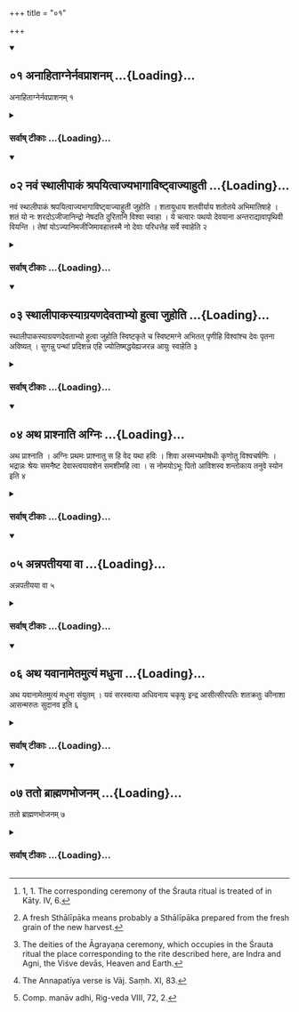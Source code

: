 +++
title = "०१"

+++
<div class="js_include" includetitle="true" newlevelforh1="2" unfilled url="/vedAH_yajuH/vAjasaneyam/sUtram/pAraskara-gRhyam/vishvAsa-prastutiH/3/01/01_anAhitAgnernavaprAshanam.md">
<details open><summary><h2>०१ अनाहिताग्नेर्नवप्राशनम् ...{Loading}...</h2></summary>

अनाहिताग्नेर्नवप्राशनम् १
</details>
</div>
<div class="js_include collapsed" newlevelforh1="3" title="सर्वाष् टीकाः" unfilled url="/vedAH_yajuH/vAjasaneyam/sUtram/pAraskara-gRhyam/sarvASh_TIkAH/3/01/01_anAhitAgnernavaprAshanam.md">
<details><summary><h3>सर्वाष् टीकाः ...{Loading}...</h3></summary>
<details><summary>Oldenberg</summary>

1 [^1] . (Now shall be explained) the partaking of the first-fruits (of the harvest), of a person who has not set up the (sacred Śrauta) fires.

[^1]:  1, 1. The corresponding ceremony of the Śrauta ritual is treated of in Kāty. IV, 6.
</details>
</details>
</div>
<div class="js_include" includetitle="true" newlevelforh1="2" unfilled url="/vedAH_yajuH/vAjasaneyam/sUtram/pAraskara-gRhyam/vishvAsa-prastutiH/3/01/02_navaM_sthAlIpAkaM_shrapayitvAjyabhAgAviShTvAjyA.md">
<details open><summary><h2>०२ नवं स्थालीपाकं श्रपयित्वाज्यभागाविष्ट्वाज्याहुती ...{Loading}...</h2></summary>

नवं स्थालीपाकं श्रपयित्वाज्यभागाविष्ट्वाज्याहुती जुहोति । शतायुधाय शतवीर्याय शतोतये अभिमातिषाहे । शतं यो नः शरदोऽजीजानिन्द्रो नेषदति दुरितानि विश्वा स्वाहा । ये चत्वारः पथयो देवयाना अन्तराद्यावापृथिवी वियन्ति । तेषां योऽज्यानिमजीजिमावहात्तस्मै नो देवाः परिधत्तेह सर्वे स्वाहेति २
</details>
</div>
<div class="js_include collapsed" newlevelforh1="3" title="सर्वाष् टीकाः" unfilled url="/vedAH_yajuH/vAjasaneyam/sUtram/pAraskara-gRhyam/sarvASh_TIkAH/3/01/02_navaM_sthAlIpAkaM_shrapayitvAjyabhAgAviShTvAjyA.md">
<details><summary><h3>सर्वाष् टीकाः ...{Loading}...</h3></summary>
<details><summary>Oldenberg</summary>

2 [^2] . He cooks a mess of fresh sacrificial food, sacrifices the two Ājya portions, and two Ājya oblations, (with the formulas),

[^2]:  A fresh Sthālīpāka means probably a Sthālīpāka prepared from the fresh grain of the new harvest.

'To the hundredfold armed, hundredfold valiant, hundredfold blissful one, the vanquisher of enemies - he who may create a hundred autumns for us, Indra, - may he lead us across (the gulf of) misfortune. Svāhā!

'The four paths that go between heaven and earth, trodden by the gods - of these (paths) lead us to that which may bring us freedom from decay and decline, O all ye gods. Svāhā!'
</details>
</details>
</div>
<div class="js_include" includetitle="true" newlevelforh1="2" unfilled url="/vedAH_yajuH/vAjasaneyam/sUtram/pAraskara-gRhyam/vishvAsa-prastutiH/3/01/03_sthAlIpAkasyAgrayaNadevatAbhyo_hutvA_juhoti.md">
<details open><summary><h2>०३ स्थालीपाकस्याग्रयणदेवताभ्यो हुत्वा जुहोति ...{Loading}...</h2></summary>

स्थालीपाकस्याग्रयणदेवताभ्यो हुत्वा जुहोति स्विष्टकृते च स्विष्टमग्ने अभितत् पृणीहि विश्वांश्च देवः पृतना अविष्यत् । सुगन्नु पन्थां प्रदिशन्न एहि ज्योतिष्मद्धयेह्यजरन्न आयुः स्वाहेति ३
</details>
</div>
<div class="js_include collapsed" newlevelforh1="3" title="सर्वाष् टीकाः" unfilled url="/vedAH_yajuH/vAjasaneyam/sUtram/pAraskara-gRhyam/sarvASh_TIkAH/3/01/03_sthAlIpAkasyAgrayaNadevatAbhyo_hutvA_juhoti.md">
<details><summary><h3>सर्वाष् टीकाः ...{Loading}...</h3></summary>
<details><summary>Oldenberg</summary>

3 [^3] . Having made oblations of the mess of cooked food to the Āgrayaṇa deities, he makes another oblation to (Agni) Sviṣṭakṛt with (the verse), 'Agni, make this (sacrifice) full, that it may be well offered. And may the god destroy all hostile powers. Come hither, showing us a good path. Bestow on us long life, full of splendour and free from decay. Svāhā!'

[^3]:  The deities of the Āgrayaṇa ceremony, which occupies in the Śrauta ritual the place corresponding to the rite described here, are Indra and Agni, the Viśve devās, Heaven and Earth.
</details>
</details>
</div>
<div class="js_include" includetitle="true" newlevelforh1="2" unfilled url="/vedAH_yajuH/vAjasaneyam/sUtram/pAraskara-gRhyam/vishvAsa-prastutiH/3/01/04_atha_prAshnAti_agniH.md">
<details open><summary><h2>०४ अथ प्राश्नाति अग्निः ...{Loading}...</h2></summary>

अथ प्राश्नाति । अग्निः प्रथमः प्राश्नातु स हि वेद यथा हविः । शिवा अस्मभ्यमोषधीः कृणोतु विश्वचर्षणिः । भद्रान्नः श्रेयः समनैष्ट देवास्त्वयावशेन समशीमहि त्वा । स नोमयोऽभूः पितो आविशस्व शन्तोकाय तनुवे स्योन इति ४
</details>
</div>
<div class="js_include collapsed" newlevelforh1="3" title="सर्वाष् टीकाः" unfilled url="/vedAH_yajuH/vAjasaneyam/sUtram/pAraskara-gRhyam/sarvASh_TIkAH/3/01/04_atha_prAshnAti_agniH.md">
<details><summary><h3>सर्वाष् टीकाः ...{Loading}...</h3></summary>
<details><summary>Oldenberg</summary>

4. He then eats (of the fresh fruits with the verses), 'May Agni eat first, for he knows how the Havis (is fit for sacrifice); may he, the friend of all human tribes, make the herbs blessed to us.

From the good you have led us to the better, ye gods! Through thee, the nouṛṣment, may we obtain thee. Thus enter into us, O potion, bringing refreshment, for the good of our children and of ourselves, and pleasant.'
</details>
</details>
</div>
<div class="js_include" includetitle="true" newlevelforh1="2" unfilled url="/vedAH_yajuH/vAjasaneyam/sUtram/pAraskara-gRhyam/vishvAsa-prastutiH/3/01/05_annapatIyayA_vA.md">
<details open><summary><h2>०५ अन्नपतीयया वा ...{Loading}...</h2></summary>

अन्नपतीयया वा ५
</details>
</div>
<div class="js_include collapsed" newlevelforh1="3" title="सर्वाष् टीकाः" unfilled url="/vedAH_yajuH/vAjasaneyam/sUtram/pAraskara-gRhyam/sarvASh_TIkAH/3/01/05_annapatIyayA_vA.md">
<details><summary><h3>सर्वाष् टीकाः ...{Loading}...</h3></summary>
<details><summary>Oldenberg</summary>

5 [^4] . Or with the (verse) sacred to Annapati (the Lord of food).

[^4]:  The Annapatīya verse is Vāj. Saṃh. XI, 83.
</details>
</details>
</div>
<div class="js_include" includetitle="true" newlevelforh1="2" unfilled url="/vedAH_yajuH/vAjasaneyam/sUtram/pAraskara-gRhyam/vishvAsa-prastutiH/3/01/06_atha_yavAnAmetamutyaM_madhunA.md">
<details open><summary><h2>०६ अथ यवानामेतमुत्यं मधुना ...{Loading}...</h2></summary>

अथ यवानामेतमुत्यं मधुना संयुतम् । यवं सरस्वत्या अधिवनाय चकृषुः इन्द्र आसीत्सीरपतिः शतक्रतुः कीनाशा आसन्मरुतः सुदानव इति ६
</details>
</div>
<div class="js_include collapsed" newlevelforh1="3" title="सर्वाष् टीकाः" unfilled url="/vedAH_yajuH/vAjasaneyam/sUtram/pAraskara-gRhyam/sarvASh_TIkAH/3/01/06_atha_yavAnAmetamutyaM_madhunA.md">
<details><summary><h3>सर्वाष् टीकाः ...{Loading}...</h3></summary>
<details><summary>Oldenberg</summary>

6 [^5] . For barley, however, (he uses the Mantra), 'This barley, mixed with honey, they have ploughed through Sarasvatī under Manu. Indra was lord of the plough, the hundredfold wise one; ploughers were the Maruts, the exuberant givers.'

[^5]:  Comp. manāv adhi, Rig-veda VIII, 72, 2.
</details>
</details>
</div>
<div class="js_include" includetitle="true" newlevelforh1="2" unfilled url="/vedAH_yajuH/vAjasaneyam/sUtram/pAraskara-gRhyam/vishvAsa-prastutiH/3/01/07_tato_brAhmaNabhojanam.md">
<details open><summary><h2>०७ ततो ब्राह्मणभोजनम् ...{Loading}...</h2></summary>

ततो ब्राह्मणभोजनम् ७
</details>
</div>
<div class="js_include collapsed" newlevelforh1="3" title="सर्वाष् टीकाः" unfilled url="/vedAH_yajuH/vAjasaneyam/sUtram/pAraskara-gRhyam/sarvASh_TIkAH/3/01/07_tato_brAhmaNabhojanam.md">
<details><summary><h3>सर्वाष् टीकाः ...{Loading}...</h3></summary>
<details><summary>Oldenberg</summary>

7. Then (follows) the feeding of the Brāhmaṇas.
</details>
</details>
</div>